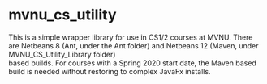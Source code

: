 # mvnu_cs_utility
This is a simple wrapper library for use in CS1/2 courses at MVNU. There are Netbeans 8 (Ant, under the Ant folder) and Netbeans 12 (Maven, under MVNU_CS_Utility_Library folder)  
based builds. For courses with a Spring 2020 start date, the Maven based build is needed without restoring to complex JavaFx installs. 
